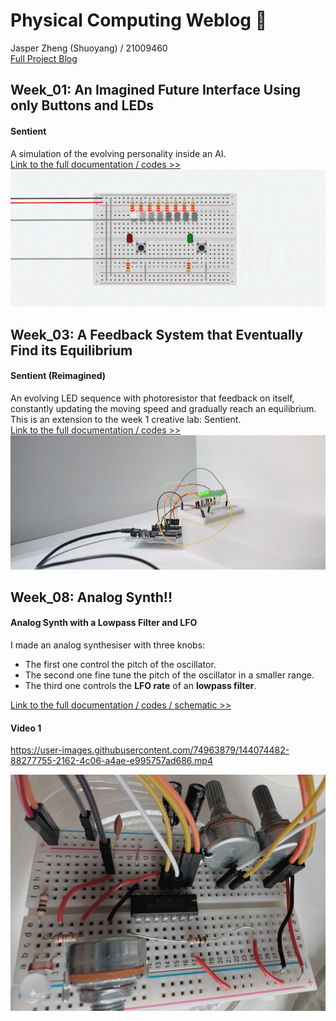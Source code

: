 # Physical Computing Weblog 🦔  
Jasper Zheng (Shuoyang) / 21009460  
[Full Project Blog](https://github.com/msc-creative-computing/p-comp-jasper-zheng)


## Week_01: An Imagined Future Interface Using only Buttons and LEDs  
#### Sentient
A simulation of the evolving personality inside an AI.  
[Link to the full documentation / codes >>](https://github.com/msc-creative-computing/p-comp-jasper-zheng/tree/main/week_01)  
![img](https://github.com/msc-creative-computing/p-comp-jasper-zheng/blob/main/week_01/src/01-min.gif?raw=true)


## Week_03: A Feedback System that Eventually Find its Equilibrium
#### Sentient (Reimagined)  
An evolving LED sequence with photoresistor that feedback on itself, constantly updating the moving speed and gradually reach an equilibrium. This is an extension to the week 1 creative lab: Sentient.  
[Link to the full documentation / codes >>](https://github.com/msc-creative-computing/p-comp-jasper-zheng/tree/main/week_03)  
![img](https://github.com/msc-creative-computing/p-comp-jasper-zheng/blob/main/week_03/Lab_04_Feedback_System/Sequence_01.gif?raw=true)  


## Week_08: Analog Synth!!  
#### Analog Synth with a Lowpass Filter and LFO
I made an analog synthesiser with three knobs:
 * The first one control the pitch of the oscillator.
 * The second one fine tune the pitch of the oscillator in a smaller range.
 * The third one controls the **LFO rate** of an **lowpass filter**.  

[Link to the full documentation / codes / schematic >>](https://github.com/msc-creative-computing/p-comp-jasper-zheng/tree/main/week_08)   
#### Video 1  
https://user-images.githubusercontent.com/74963879/144074482-88277755-2162-4c06-a4ae-e995757ad686.mp4

<img src="week_08/src/IMG_1499.jpg" width="600">  

